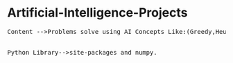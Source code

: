# Artificial-Intelligence-Projects
<pre>
Content -->Problems solve using AI Concepts Like:(Greedy,Heuristic,Depth,Breath First)in  Search Concept and (Alpha and Beta,MinMax) in Game Concept.<br />

Python Library-->site-packages and numpy.
<pre/>
